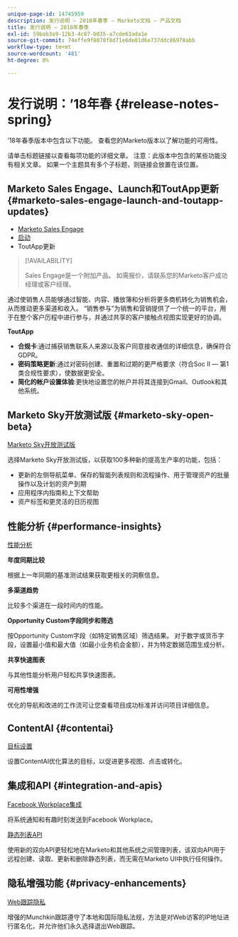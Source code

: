 ```yaml
---
unique-page-id: 14745959
description: 发行说明 — 2018年春季 — Marketo文档 — 产品文档
title: 发行说明 — 2018年春季
exl-id: 59bab3a9-12b3-4c87-b035-a7cde63ada1e
source-git-commit: 74effe9f8078f8d71e6de01d6e737ddc86978abb
workflow-type: tm+mt
source-wordcount: '481'
ht-degree: 0%

---
```


# 发行说明：’18年春 {#release-notes-spring}

’18年春季版本中包含以下功能。 查看您的Marketo版本以了解功能的可用性。

请单击标题链接以查看每项功能的详细文章。 注意：此版本中包含的某些功能没有相关文章。 如果一个主题具有多个子标题，则链接会放置在该位置。

## Marketo Sales Engage、Launch和ToutApp更新 {#marketo-sales-engage-launch-and-toutapp-updates}

* [Marketo Sales Engage](/help/marketo/product-docs/marketo-sales-connect/getting-started/sales-connect-overview.md)
* [启动](/help/marketo/product-docs/marketo-sales-connect/getting-started/sales-connect-overview.md)
* ToutApp更新

>[!AVAILABILITY]
>
>Sales Engage是一个附加产品。 如需报价，请联系您的Marketo客户成功经理或客户经理。

通过使销售人员能够通过智能、内容、播放簿和分析将更多商机转化为销售机会，从而推动更多渠道和收入。 “销售参与”为销售和营销提供了一个统一的平台，用于在整个客户历程中进行参与，并通过共享的客户接触点视图实现更好的协调。

**ToutApp**

* **合规卡**:通过捕获销售联系人来源以及客户同意接收通信的详细信息，确保符合GDPR。
* **密码策略更新**:通过对密码创建、重置和过期的更严格要求（符合Soc II — 第1类合规性要求），使数据更安全。
* **简化的帐户设置体验**:更快地设置您的帐户并将其连接到Gmail、Outlook和其他系统。

## Marketo Sky开放测试版 {#marketo-sky-open-beta}

[Marketo Sky开放测试版](https://help.marketo.com/)

选择Marketo Sky开放测试版，以获取100多种新的提高生产率的功能，包括：

* 更新的左侧导航菜单、保存的智能列表规则和流程操作、用于管理资产的批量操作以及计划的资产到期
* 应用程序内指南和上下文帮助
* 资产标签和更灵活的日历视图

## 性能分析 {#performance-insights}

[性能分析](/help/marketo/product-docs/reporting/performance-insights/performance-insights-overview.md)

**年度同期比较**

根据上一年同期的基准测试结果获取更相关的洞察信息。

**多渠道趋势**

比较多个渠道在一段时间内的性能。

**Opportunity Custom字段同步和筛选**

按Opportunity Custom字段（如特定销售区域）筛选结果。 对于数字或货币字段，设置最小值和最大值（如最小业务机会金额），并为特定数据范围生成分析。

**共享快速图表**

与其他性能分析用户轻松共享快速图表。

**可用性增强**

优化的导航和改进的工作流可让您查看项目成功标准并访问项目详细信息。

## ContentAI {#contentai}

[目标设置](/help/marketo/product-docs/predictive-content/getting-started/algorithm-goal-settings.md)

设置ContentAI优化算法的目标，以促进更多视图、点击或转化。

## 集成和API {#integration-and-apis}

[Facebook Workplace集成](/help/marketo/product-docs/administration/additional-integrations/add-workplace-by-facebook-as-a-launchpoint-service.md)

将系统通知和有趣时刻发送到Facebook Workplace。

[静态列表API](https://developers.marketo.com/rest-api/assets/static-lists/)

使用新的双向API更轻松地在Marketo和其他系统之间管理列表，该双向API用于远程创建、读取、更新和删除静态列表，而无需在Marketo UI中执行任何操作。

## 隐私增强功能 {#privacy-enhancements}

[Web跟踪隐私](https://developers.marketo.com/javascript-api/lead-tracking/)

增强的Munchkin跟踪遵守了本地和国际隐私法规，方法是对Web访客的IP地址进行匿名化，并允许他们永久选择退出Web跟踪。
